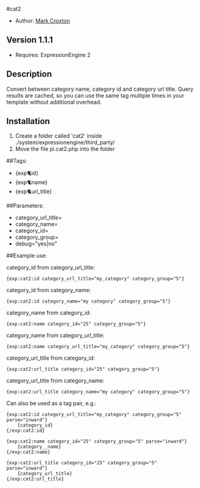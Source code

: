 #cat2

* Author: [Mark Croxton](http://hallmark-design.co.uk/)

## Version 1.1.1

* Requires: ExpressionEngine 2

## Description

Convert between category name, category id and category url title.
Query results are cached, so you can use the same tag multiple times 
in your template without additional overhead. 

## Installation

1. Create a folder called 'cat2' inside ./system/expressionengine/third_party/
2. Move the file pi.cat2.php into the folder

##Tags:
* {exp:cat2:id}
* {exp:cat2:name}
* {exp:cat2:url_title}

##Parameters:
* category_url_title=
* category_name=
* category_id=
* category_group=
* debug="yes|no"

##Example use:

category_id from category_url_title:

	{exp:cat2:id category_url_title="my_category" category_group="5"}

category_id from category_name:

	{exp:cat2:id category_name="my category" category_group="5"}

category_name from category_id:

	{exp:cat2:name category_id="25" category_group="5"}

category_name from category_url_title:

	{exp:cat2:name category_url_title="my_category" category_group="5"}

category_url_title from category_id:

	{exp:cat2:url_title category_id="25" category_group="5"}

category_url_title from category_name:

	{exp:cat2:url_title category_name="my category" category_group="5"}

Can also be used as a tag pair, e.g.:

	{exp:cat2:id category_url_title="my_category" category_group="5" parse="inward"}
		{category_id}
	{/exp:cat2:id}

	{exp:cat2:name category_id="25" category_group="5" parse="inward"}
		{category__name}
	{/exp:cat2:name}

	{exp:cat2:url_title category_id="25" category_group="5" parse="inward"}
		{category_url_title}
	{/exp:cat2:url_title}